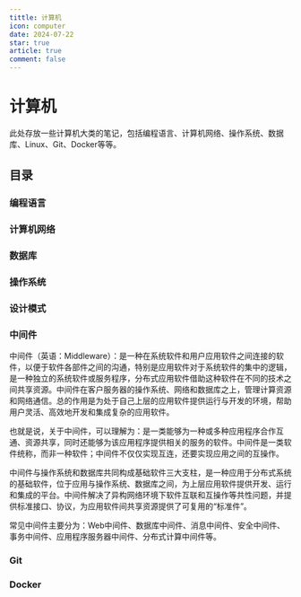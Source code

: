 ```yaml
---
tittle: 计算机
icon: computer
date: 2024-07-22
star: true
article: true
comment: false
---
```


# 计算机

此处存放一些计算机大类的笔记，包括编程语言、计算机网络、操作系统、数据库、Linux、Git、Docker等等。

<!-- more -->

## 目录

### 编程语言



### 计算机网络



### 数据库



### 操作系统



### 设计模式



### 中间件

中间件（英语：Middleware）：是一种在系统软件和用户应用软件之间连接的软件，以便于软件各部件之间的沟通，特别是应用软件对于系统软件的集中的逻辑，是一种独立的系统软件或服务程序，分布式应用软件借助这种软件在不同的技术之间共享资源。中间件在客户服务器的操作系统、网络和数据库之上，管理计算资源和网络通信。总的作用是为处于自己上层的应用软件提供运行与开发的环境，帮助用户灵活、高效地开发和集成复杂的应用软件。

也就是说，关于中间件，可以理解为：是一类能够为一种或多种应用程序合作互通、资源共享，同时还能够为该应用程序提供相关的服务的软件。中间件是一类软件统称，而非一种软件；中间件不仅仅实现互连，还要实现应用之间的互操作。

中间件与操作系统和数据库共同构成基础软件三大支柱，是一种应用于分布式系统的基础软件，位于应用与操作系统、数据库之间，为上层应用软件提供开发、运行和集成的平台。中间件解决了异构网络环境下软件互联和互操作等共性问题，并提供标准接口、协议，为应用软件间共享资源提供了可复用的“标准件”。

常见中间件主要分为：Web中间件、数据库中间件、消息中间件、安全中间件、事务中间件、应用程序服务器中间件、分布式计算中间件等。

### Git



### Docker


